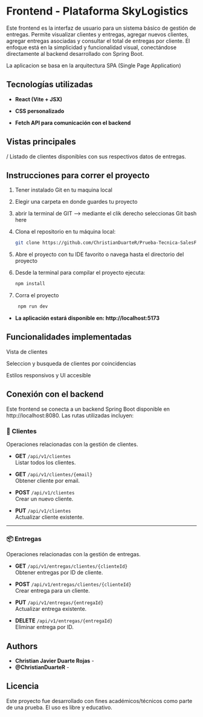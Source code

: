 # Frontend - Plataforma SkyLogistics

Este frontend es la interfaz de usuario para un sistema básico de gestión de entregas. Permite visualizar clientes y entregas, agregar nuevos clientes, agregar entregas asociadas y consultar el total de entregas por cliente. El enfoque está en la simplicidad y funcionalidad visual, conectándose directamente al backend desarrollado con Spring Boot.

La aplicacion se basa en la arquitectura SPA (Single Page Application)

## Tecnologías utilizadas

- **React (Vite + JSX)**

- **CSS personalizado**

- **Fetch API para comunicación con el backend**

## Vistas principales

/	Listado de clientes disponibles con sus respectivos datos de entregas.

## Instrucciones para correr el proyecto

1. Tener instalado Git en tu maquina local 
2. Elegir una carpeta en donde guardes tu proyecto
3. abrir la terminal de GIT --> mediante el clik derecho seleccionas Git bash here
4. Clona el repositorio en tu máquina local:
   ```bash
   git clone https://github.com/ChristianDuarteR/Prueba-Tecnica-SalesForce-FrontEnd.git
   ```
5. Abre el proyecto con tu IDE favorito o navega hasta el directorio del proyecto 
6. Desde la terminal  para compilar el proyecto ejecuta:

   ```bash
   npm install
   ```
7. Corra el proyecto 

   ```bash
    npm run dev
   ```

- **La aplicación estará disponible en: http://localhost:5173**

## Funcionalidades implementadas

Vista de clientes

Seleccion y busqueda de clientes por coincidencias

Estilos responsivos y UI accesible

## Conexión con el backend 

Este frontend se conecta a un backend Spring Boot disponible en http://localhost:8080.
Las rutas utilizadas incluyen:


### 🧍 Clientes  
Operaciones relacionadas con la gestión de clientes.

- **GET** `/api/v1/clientes`  
  Listar todos los clientes.

- **GET** `/api/v1/clientes/{email}`  
  Obtener cliente por email.

- **POST** `/api/v1/clientes`  
  Crear un nuevo cliente.

- **PUT** `/api/v1/clientes`  
  Actualizar cliente existente.

---

### 📦 Entregas  
Operaciones relacionadas con la gestión de entregas.

- **GET** `/api/v1/entregas/clientes/{clienteId}`  
  Obtener entregas por ID de cliente.

- **POST** `/api/v1/entregas/clientes/{clienteId}`  
  Crear entrega para un cliente.

- **PUT** `/api/v1/entregas/{entregaId}`  
  Actualizar entrega existente.

- **DELETE** `/api/v1/entregas/{entregaId}`  
  Eliminar entrega por ID.

## Authors

* **Christian Javier Duarte Rojas** - 
* **@ChristianDuarteR** - 

## Licencia

Este proyecto fue desarrollado con fines académicos/técnicos como parte de una prueba. El uso es libre y educativo.

